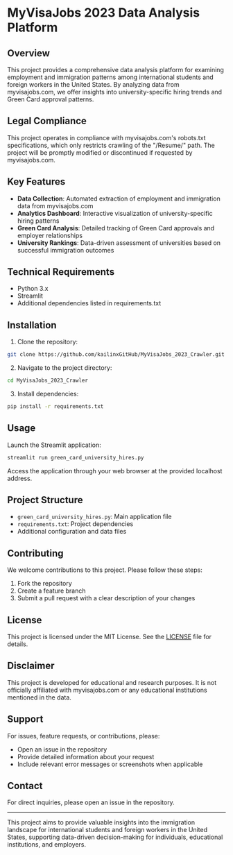 # MyVisaJobs 2023 Data Analysis Platform

## Overview

This project provides a comprehensive data analysis platform for examining employment and immigration patterns among international students and foreign workers in the United States. By analyzing data from myvisajobs.com, we offer insights into university-specific hiring trends and Green Card approval patterns.

## Legal Compliance

This project operates in compliance with myvisajobs.com's robots.txt specifications, which only restricts crawling of the "/Resume/" path. The project will be promptly modified or discontinued if requested by myvisajobs.com.

## Key Features

- **Data Collection**: Automated extraction of employment and immigration data from myvisajobs.com
- **Analytics Dashboard**: Interactive visualization of university-specific hiring patterns
- **Green Card Analysis**: Detailed tracking of Green Card approvals and employer relationships
- **University Rankings**: Data-driven assessment of universities based on successful immigration outcomes

## Technical Requirements

- Python 3.x
- Streamlit
- Additional dependencies listed in requirements.txt

## Installation

1. Clone the repository:
```bash
git clone https://github.com/kailinxGitHub/MyVisaJobs_2023_Crawler.git
```

2. Navigate to the project directory:
```bash
cd MyVisaJobs_2023_Crawler
```

3. Install dependencies:
```bash
pip install -r requirements.txt
```

## Usage

Launch the Streamlit application:
```bash
streamlit run green_card_university_hires.py
```

Access the application through your web browser at the provided localhost address.

## Project Structure

- `green_card_university_hires.py`: Main application file
- `requirements.txt`: Project dependencies
- Additional configuration and data files

## Contributing

We welcome contributions to this project. Please follow these steps:

1. Fork the repository
2. Create a feature branch
3. Submit a pull request with a clear description of your changes

## License

This project is licensed under the MIT License. See the [LICENSE](https://github.com/kailinxGitHub/MyVisaJobs_2023_Crawler/blob/main/LICENSE) file for details.

## Disclaimer

This project is developed for educational and research purposes. It is not officially affiliated with myvisajobs.com or any educational institutions mentioned in the data.

## Support

For issues, feature requests, or contributions, please:
- Open an issue in the repository
- Provide detailed information about your request
- Include relevant error messages or screenshots when applicable

## Contact

For direct inquiries, please open an issue in the repository.

---

This project aims to provide valuable insights into the immigration landscape for international students and foreign workers in the United States, supporting data-driven decision-making for individuals, educational institutions, and employers.
